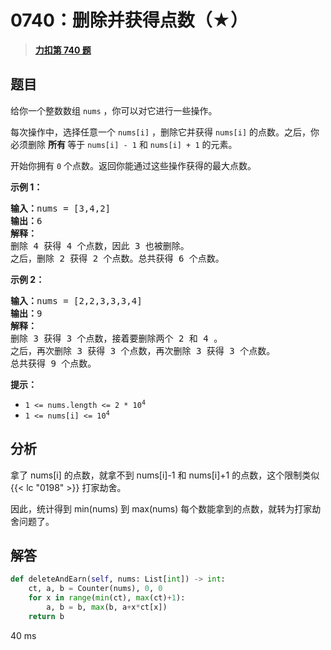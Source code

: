 # 0740：删除并获得点数（★）


> <u>**[力扣第 740 题](https://leetcode.cn/problems/delete-and-earn/)**</u>

## 题目

<p>给你一个整数数组 <code>nums</code> ，你可以对它进行一些操作。</p>

<p>每次操作中，选择任意一个 <code>nums[i]</code> ，删除它并获得 <code>nums[i]</code> 的点数。之后，你必须删除 <strong>所有 </strong>等于 <code>nums[i] - 1</code> 和 <code>nums[i] + 1</code> 的元素。</p>

<p>开始你拥有 <code>0</code> 个点数。返回你能通过这些操作获得的最大点数。</p>



<p><strong>示例 1：</strong></p>

<pre>
<strong>输入：</strong>nums = [3,4,2]
<strong>输出：</strong>6
<strong>解释：</strong>
删除 4 获得 4 个点数，因此 3 也被删除。
之后，删除 2 获得 2 个点数。总共获得 6 个点数。
</pre>

<p><strong>示例 2：</strong></p>

<pre>
<strong>输入：</strong>nums = [2,2,3,3,3,4]
<strong>输出：</strong>9
<strong>解释：</strong>
删除 3 获得 3 个点数，接着要删除两个 2 和 4 。
之后，再次删除 3 获得 3 个点数，再次删除 3 获得 3 个点数。
总共获得 9 个点数。
</pre>



<p><strong>提示：</strong></p>

<ul>
<li><code>1 <= nums.length <= 2 * 10<sup>4</sup></code></li>
<li><code>1 <= nums[i] <= 10<sup>4</sup></code></li>
</ul>


## 分析

拿了 nums[i] 的点数，就拿不到 nums[i]-1 和 nums[i]+1 的点数，这个限制类似 {{< lc "0198" >}} 打家劫舍。

因此，统计得到 min(nums) 到 max(nums) 每个数能拿到的点数，就转为打家劫舍问题了。

## 解答

```python
def deleteAndEarn(self, nums: List[int]) -> int:
    ct, a, b = Counter(nums), 0, 0
    for x in range(min(ct), max(ct)+1):
        a, b = b, max(b, a+x*ct[x])
    return b
```
40 ms

